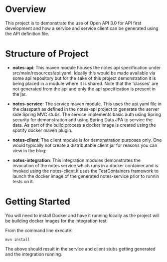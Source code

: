 # Overview

This project is to demonstrate the use of Open API 3.0 for API first development and how a service and service client can be generated using the API definition file.

# Structure of Project
- **notes-api**: This maven module houses the notes api specification under src/main/resources/api.yaml. Ideally this would be made available via some api repository but for the sake of this project demonstration it is being placed in a module where it is shared. Note that the 'classes' are not generated from the api and only the api specification is present in the jar.

- **notes-service**: The service maven module. This uses the api.yaml file in the classpath as defined in the notes-api project to generate the server side Spring MVC stubs. The service implements basic auth using Spring security for demonstration and using Spring Data JPA to service the data. As part of the build process a docker image is created using the spotify docker maven plugin.

- **notes-client**: The client module is for demonstration purposes only. One would typically not create a distributable client jar for reasons you can view in the blog: 

- **notes-integration**: This integration modules demonstrates the invocation of the notes service which runs in a docker container and is invoked using the notes-client.It uses the TestContainers framework to launch the docker image of the generated notes-service prior to runnin tests on it.

# Getting Started

You will need to install Docker and have it running locally as the project will be building docker images for the integration test.

From the command line execute:

```
mvn install
```

The above should result in the service and client stubs getting generated and the integration running.